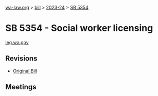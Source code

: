 [wa-law.org](/) > [bill](/bill/) > [2023-24](/bill/2023-24/) > [SB 5354](/bill/2023-24/sb/5354/)

# SB 5354 - Social worker licensing
[leg.wa.gov](https://app.leg.wa.gov/billsummary?BillNumber=5354&Year=2023&Initiative=false)

## Revisions
* [Original Bill](1/)

## Meetings